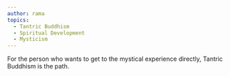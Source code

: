 ```yaml
---
author: rama
topics:
  - Tantric Buddhism
  - Spiritual Development
  - Mysticism
---
```


For the person who wants to get to the mystical experience directly, Tantric Buddhism is the path.
